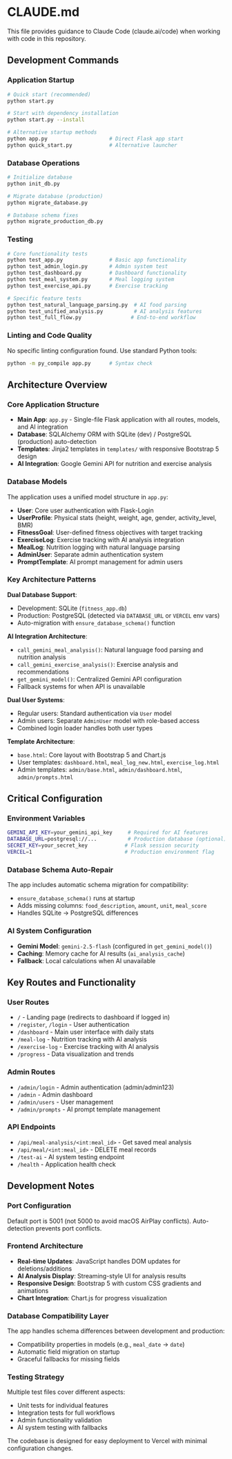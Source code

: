 # CLAUDE.md

This file provides guidance to Claude Code (claude.ai/code) when working with code in this repository.

## Development Commands

### Application Startup
```bash
# Quick start (recommended)
python start.py

# Start with dependency installation
python start.py --install

# Alternative startup methods
python app.py                    # Direct Flask app start
python quick_start.py            # Alternative launcher
```

### Database Operations
```bash
# Initialize database
python init_db.py

# Migrate database (production)
python migrate_database.py

# Database schema fixes
python migrate_production_db.py
```

### Testing
```bash
# Core functionality tests
python test_app.py               # Basic app functionality
python test_admin_login.py       # Admin system test
python test_dashboard.py         # Dashboard functionality
python test_meal_system.py       # Meal logging system
python test_exercise_api.py      # Exercise tracking

# Specific feature tests
python test_natural_language_parsing.py  # AI food parsing
python test_unified_analysis.py          # AI analysis features
python test_full_flow.py                # End-to-end workflow
```

### Linting and Code Quality
No specific linting configuration found. Use standard Python tools:
```bash
python -m py_compile app.py      # Syntax check
```

## Architecture Overview

### Core Application Structure
- **Main App**: `app.py` - Single-file Flask application with all routes, models, and AI integration
- **Database**: SQLAlchemy ORM with SQLite (dev) / PostgreSQL (production) auto-detection
- **Templates**: Jinja2 templates in `templates/` with responsive Bootstrap 5 design
- **AI Integration**: Google Gemini API for nutrition and exercise analysis

### Database Models
The application uses a unified model structure in `app.py`:

- **User**: Core user authentication with Flask-Login
- **UserProfile**: Physical stats (height, weight, age, gender, activity_level, BMR)
- **FitnessGoal**: User-defined fitness objectives with target tracking
- **ExerciseLog**: Exercise tracking with AI analysis integration
- **MealLog**: Nutrition logging with natural language parsing
- **AdminUser**: Separate admin authentication system
- **PromptTemplate**: AI prompt management for admin users

### Key Architecture Patterns

**Dual Database Support**: 
- Development: SQLite (`fitness_app.db`)
- Production: PostgreSQL (detected via `DATABASE_URL` or `VERCEL` env vars)
- Auto-migration with `ensure_database_schema()` function

**AI Integration Architecture**:
- `call_gemini_meal_analysis()`: Natural language food parsing and nutrition analysis
- `call_gemini_exercise_analysis()`: Exercise analysis and recommendations  
- `get_gemini_model()`: Centralized Gemini API configuration
- Fallback systems for when API is unavailable

**Dual User Systems**:
- Regular users: Standard authentication via `User` model
- Admin users: Separate `AdminUser` model with role-based access
- Combined login loader handles both user types

**Template Architecture**:
- `base.html`: Core layout with Bootstrap 5 and Chart.js
- User templates: `dashboard.html`, `meal_log_new.html`, `exercise_log.html`
- Admin templates: `admin/base.html`, `admin/dashboard.html`, `admin/prompts.html`

## Critical Configuration

### Environment Variables
```bash
GEMINI_API_KEY=your_gemini_api_key     # Required for AI features
DATABASE_URL=postgresql://...          # Production database (optional)
SECRET_KEY=your_secret_key            # Flask session security
VERCEL=1                              # Production environment flag
```

### Database Schema Auto-Repair
The app includes automatic schema migration for compatibility:
- `ensure_database_schema()` runs at startup
- Adds missing columns: `food_description`, `amount`, `unit`, `meal_score`
- Handles SQLite → PostgreSQL differences

### AI System Configuration
- **Gemini Model**: `gemini-2.5-flash` (configured in `get_gemini_model()`)
- **Caching**: Memory cache for AI results (`ai_analysis_cache`)
- **Fallback**: Local calculations when AI unavailable

## Key Routes and Functionality

### User Routes
- `/` - Landing page (redirects to dashboard if logged in)
- `/register`, `/login` - User authentication
- `/dashboard` - Main user interface with daily stats
- `/meal-log` - Nutrition tracking with AI analysis
- `/exercise-log` - Exercise tracking with AI analysis
- `/progress` - Data visualization and trends

### Admin Routes  
- `/admin/login` - Admin authentication (admin/admin123)
- `/admin` - Admin dashboard
- `/admin/users` - User management
- `/admin/prompts` - AI prompt template management

### API Endpoints
- `/api/meal-analysis/<int:meal_id>` - Get saved meal analysis
- `/api/meal/<int:meal_id>` - DELETE meal records
- `/test-ai` - AI system testing endpoint
- `/health` - Application health check

## Development Notes

### Port Configuration
Default port is 5001 (not 5000 to avoid macOS AirPlay conflicts). Auto-detection prevents port conflicts.

### Frontend Architecture
- **Real-time Updates**: JavaScript handles DOM updates for deletions/additions
- **AI Analysis Display**: Streaming-style UI for analysis results
- **Responsive Design**: Bootstrap 5 with custom CSS gradients and animations
- **Chart Integration**: Chart.js for progress visualization

### Database Compatibility Layer
The app handles schema differences between development and production:
- Compatibility properties in models (e.g., `meal_date` → `date`)
- Automatic field migration on startup
- Graceful fallbacks for missing fields

### Testing Strategy
Multiple test files cover different aspects:
- Unit tests for individual features
- Integration tests for full workflows  
- Admin functionality validation
- AI system testing with fallbacks

The codebase is designed for easy deployment to Vercel with minimal configuration changes.